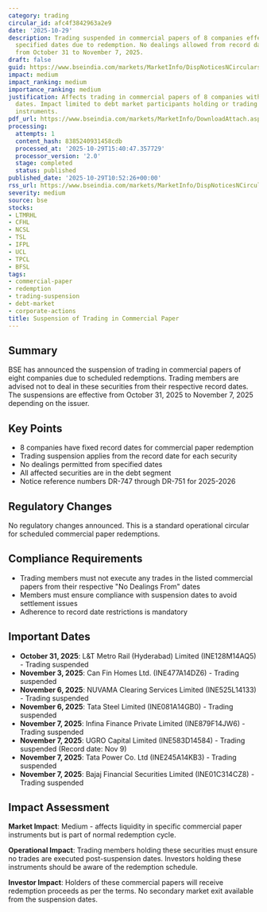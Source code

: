 ```yaml
---
category: trading
circular_id: afc4f3842963a2e9
date: '2025-10-29'
description: Trading suspended in commercial papers of 8 companies effective from
  specified dates due to redemption. No dealings allowed from record dates ranging
  from October 31 to November 7, 2025.
draft: false
guid: https://www.bseindia.com/markets/MarketInfo/DispNoticesNCirculars.aspx?Noticeid={C5B28D9E-5075-4DDB-A5BF-70B844E243F4}&noticeno=20251029-17&dt=10/29/2025&icount=17&totcount=56&flag=0
impact: medium
impact_ranking: medium
importance_ranking: medium
justification: Affects trading in commercial papers of 8 companies with specific suspension
  dates. Impact limited to debt market participants holding or trading these specific
  instruments.
pdf_url: https://www.bseindia.com/markets/MarketInfo/DownloadAttach.aspx?id=20251029-17&attachedId=
processing:
  attempts: 1
  content_hash: 8385240931458cdb
  processed_at: '2025-10-29T15:40:47.357729'
  processor_version: '2.0'
  stage: completed
  status: published
published_date: '2025-10-29T10:52:26+00:00'
rss_url: https://www.bseindia.com/markets/MarketInfo/DispNoticesNCirculars.aspx?Noticeid={C5B28D9E-5075-4DDB-A5BF-70B844E243F4}&noticeno=20251029-17&dt=10/29/2025&icount=17&totcount=56&flag=0
severity: medium
source: bse
stocks:
- LTMRHL
- CFHL
- NCSL
- TSL
- IFPL
- UCL
- TPCL
- BFSL
tags:
- commercial-paper
- redemption
- trading-suspension
- debt-market
- corporate-actions
title: Suspension of Trading in Commercial Paper
---
```


## Summary

BSE has announced the suspension of trading in commercial papers of eight companies due to scheduled redemptions. Trading members are advised not to deal in these securities from their respective record dates. The suspensions are effective from October 31, 2025 to November 7, 2025 depending on the issuer.

## Key Points

- 8 companies have fixed record dates for commercial paper redemption
- Trading suspension applies from the record date for each security
- No dealings permitted from specified dates
- All affected securities are in the debt segment
- Notice reference numbers DR-747 through DR-751 for 2025-2026

## Regulatory Changes

No regulatory changes announced. This is a standard operational circular for scheduled commercial paper redemptions.

## Compliance Requirements

- Trading members must not execute any trades in the listed commercial papers from their respective "No Dealings From" dates
- Members must ensure compliance with suspension dates to avoid settlement issues
- Adherence to record date restrictions is mandatory

## Important Dates

- **October 31, 2025**: L&T Metro Rail (Hyderabad) Limited (INE128M14AQ5) - Trading suspended
- **November 3, 2025**: Can Fin Homes Ltd. (INE477A14DZ6) - Trading suspended
- **November 6, 2025**: NUVAMA Clearing Services Limited (INE525L14133) - Trading suspended
- **November 6, 2025**: Tata Steel Limited (INE081A14GB0) - Trading suspended
- **November 7, 2025**: Infina Finance Private Limited (INE879F14JW6) - Trading suspended
- **November 7, 2025**: UGRO Capital Limited (INE583D14584) - Trading suspended (Record date: Nov 9)
- **November 7, 2025**: Tata Power Co. Ltd (INE245A14KB3) - Trading suspended
- **November 7, 2025**: Bajaj Financial Securities Limited (INE01C314CZ8) - Trading suspended

## Impact Assessment

**Market Impact**: Medium - affects liquidity in specific commercial paper instruments but is part of normal redemption cycle.

**Operational Impact**: Trading members holding these securities must ensure no trades are executed post-suspension dates. Investors holding these instruments should be aware of the redemption schedule.

**Investor Impact**: Holders of these commercial papers will receive redemption proceeds as per the terms. No secondary market exit available from the suspension dates.